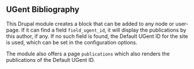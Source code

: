 ## UGent Bibliography ###

This Drupal module creates a block that can be added to any node or user-page. If it can find a field `field_ugent_id`, 
it will display the publications by this author, if any. If no such field is found, the Default UGent ID for the site is used,
which can be set in the configuration options. 

The module also offers a page `publications` which also renders the publications of the Default UGent ID.
